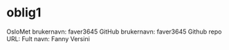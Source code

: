 # oblig1
OsloMet brukernavn: faver3645
GitHub brukernavn: faver3645
Github repo URL: 
Fult navn: Fanny Versini
